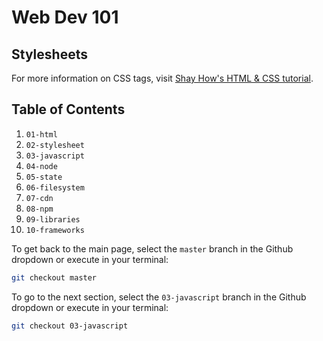 # Web Dev 101

## Stylesheets

For more information on CSS tags, visit [Shay How's HTML & CSS tutorial](https://learn.shayhowe.com/html-css/).

## Table of Contents

1. `01-html`
1. `02-stylesheet`
1. `03-javascript`
1. `04-node`
1. `05-state`
1. `06-filesystem`
1. `07-cdn`
1. `08-npm`
1. `09-libraries`
1. `10-frameworks`

To get back to the main page, select the `master` branch in the Github dropdown or execute in your terminal:

```sh
git checkout master
```

To go to the next section, select the `03-javascript` branch in the Github dropdown or execute in your terminal:
```sh
git checkout 03-javascript
```
